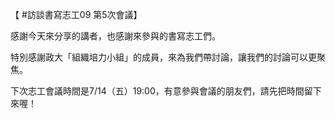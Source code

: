 ---
---
【  #訪談書寫志工09 第5次會議】

感謝今天來分享的講者，也感謝來參與的書寫志工們。

特別感謝政大「組織培力小組」的成員，來為我們帶討論，讓我們的討論可以更聚焦。

下次志工會議時間是7/14（五）19:00，有意參與會議的朋友們，請先把時間留下來喔！